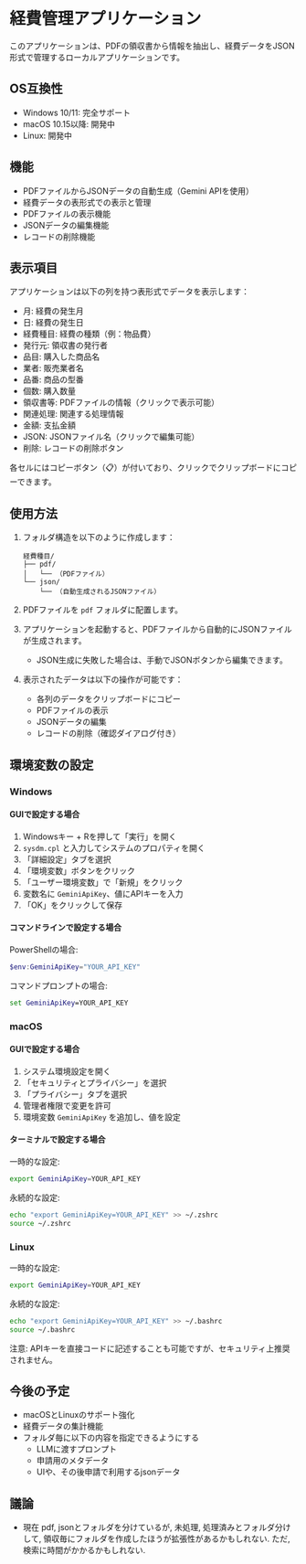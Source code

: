 # 経費管理アプリケーション

このアプリケーションは、PDFの領収書から情報を抽出し、経費データをJSON形式で管理するローカルアプリケーションです。

## OS互換性

- Windows 10/11: 完全サポート
- macOS 10.15以降: 開発中
- Linux: 開発中

## 機能

- PDFファイルからJSONデータの自動生成（Gemini APIを使用）
- 経費データの表形式での表示と管理
- PDFファイルの表示機能
- JSONデータの編集機能
- レコードの削除機能

## 表示項目

アプリケーションは以下の列を持つ表形式でデータを表示します：

- 月: 経費の発生月
- 日: 経費の発生日
- 経費種目: 経費の種類（例：物品費）
- 発行元: 領収書の発行者
- 品目: 購入した商品名
- 業者: 販売業者名
- 品番: 商品の型番
- 個数: 購入数量
- 領収書等: PDFファイルの情報（クリックで表示可能）
- 関連処理: 関連する処理情報
- 金額: 支払金額
- JSON: JSONファイル名（クリックで編集可能）
- 削除: レコードの削除ボタン

各セルにはコピーボタン（📋）が付いており、クリックでクリップボードにコピーできます。

## 使用方法

1. フォルダ構造を以下のように作成します：
   ```
   経費種目/
   ├── pdf/
   │   └── （PDFファイル）
   └── json/
       └── （自動生成されるJSONファイル）
   ```

2. PDFファイルを `pdf` フォルダに配置します。

3. アプリケーションを起動すると、PDFファイルから自動的にJSONファイルが生成されます。
   - JSON生成に失敗した場合は、手動でJSONボタンから編集できます。

4. 表示されたデータは以下の操作が可能です：
   - 各列のデータをクリップボードにコピー
   - PDFファイルの表示
   - JSONデータの編集
   - レコードの削除（確認ダイアログ付き）

## 環境変数の設定

### Windows

#### GUIで設定する場合
1. Windowsキー + Rを押して「実行」を開く
2. `sysdm.cpl` と入力してシステムのプロパティを開く
3. 「詳細設定」タブを選択
4. 「環境変数」ボタンをクリック
5. 「ユーザー環境変数」で「新規」をクリック
6. 変数名に `GeminiApiKey`、値にAPIキーを入力
7. 「OK」をクリックして保存

#### コマンドラインで設定する場合
PowerShellの場合:
```powershell
$env:GeminiApiKey="YOUR_API_KEY"
```

コマンドプロンプトの場合:
```cmd
set GeminiApiKey=YOUR_API_KEY
```

### macOS

#### GUIで設定する場合
1. システム環境設定を開く
2. 「セキュリティとプライバシー」を選択
3. 「プライバシー」タブを選択
4. 管理者権限で変更を許可
5. 環境変数 `GeminiApiKey` を追加し、値を設定

#### ターミナルで設定する場合
一時的な設定:
```bash
export GeminiApiKey=YOUR_API_KEY
```

永続的な設定:
```bash
echo "export GeminiApiKey=YOUR_API_KEY" >> ~/.zshrc
source ~/.zshrc
```

### Linux

一時的な設定:
```bash
export GeminiApiKey=YOUR_API_KEY
```

永続的な設定:
```bash
echo "export GeminiApiKey=YOUR_API_KEY" >> ~/.bashrc
source ~/.bashrc
```

注意: APIキーを直接コードに記述することも可能ですが、セキュリティ上推奨されません。

## 今後の予定

- macOSとLinuxのサポート強化
- 経費データの集計機能
- フォルダ毎に以下の内容を指定できるようにする
	- LLMに渡すプロンプト
	- 申請用のメタデータ
	- UIや、その後申請で利用するjsonデータ

## 議論

- 現在 pdf, jsonとフォルダを分けているが,
未処理, 処理済みとフォルダ分けして,
領収毎にフォルダを作成したほうが拡張性があるかもしれない.
ただ, 検索に時間がかかるかもしれない.
